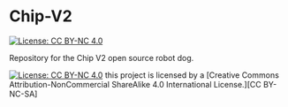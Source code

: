 # Chip-V2
[![License: CC BY-NC 4.0](https://img.shields.io/badge/License-CC%20BY--NC%204.0-lightgrey.svg)](https://creativecommons.org/licenses/by-nc/4.0/)

Repository for the Chip V2 open source robot dog.


[![License: CC BY-NC 4.0](https://www.google.com/url?sa=i&url=https%3A%2F%2Fcreativecommons.org%2Fabout%2Fdownloads%2F&psig=AOvVaw3waFJ5b2BlJF9oKFR-qJGk&ust=1586728549253000&source=images&cd=vfe&ved=0CAIQjRxqFwoTCOjkp8-u4egCFQAAAAAdAAAAABAU)](https://creativecommons.org/licenses/by-nc/4.0/) this project is licensed by a [Creative Commons Attribution-NonCommercial ShareAlike 4.0 International License.][CC BY-NC-SA]

